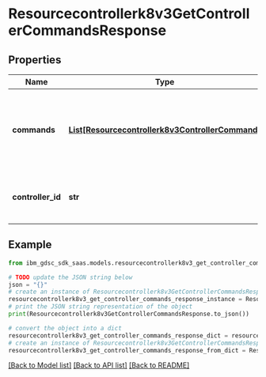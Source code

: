 # Resourcecontrollerk8v3GetControllerCommandsResponse


## Properties

Name | Type | Description | Notes
------------ | ------------- | ------------- | -------------
**commands** | [**List[Resourcecontrollerk8v3ControllerCommand]**](Resourcecontrollerk8v3ControllerCommand.md) | Contains the command information to be executed by a controller. | [optional] 
**controller_id** | **str** | The ID of the controller for the commands. | [optional] 

## Example

```python
from ibm_gdsc_sdk_saas.models.resourcecontrollerk8v3_get_controller_commands_response import Resourcecontrollerk8v3GetControllerCommandsResponse

# TODO update the JSON string below
json = "{}"
# create an instance of Resourcecontrollerk8v3GetControllerCommandsResponse from a JSON string
resourcecontrollerk8v3_get_controller_commands_response_instance = Resourcecontrollerk8v3GetControllerCommandsResponse.from_json(json)
# print the JSON string representation of the object
print(Resourcecontrollerk8v3GetControllerCommandsResponse.to_json())

# convert the object into a dict
resourcecontrollerk8v3_get_controller_commands_response_dict = resourcecontrollerk8v3_get_controller_commands_response_instance.to_dict()
# create an instance of Resourcecontrollerk8v3GetControllerCommandsResponse from a dict
resourcecontrollerk8v3_get_controller_commands_response_from_dict = Resourcecontrollerk8v3GetControllerCommandsResponse.from_dict(resourcecontrollerk8v3_get_controller_commands_response_dict)
```
[[Back to Model list]](../README.md#documentation-for-models) [[Back to API list]](../README.md#documentation-for-api-endpoints) [[Back to README]](../README.md)


